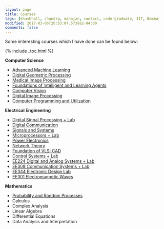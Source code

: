 ```yaml
---
layout: page
title: Courses
tags: [khushhall, chandra, mahajan, contact, undergraduate, IIT, Bombay, Microsoft Research]
modified: 2017-03-06T20:53:07.573882-04:00
comments: false
---
```


Some imteresting courses which I have done can be found below:

{% include _toc.html %}

**Computer Science** 

* [Advanced Machine Learning](https://www.cse.iitb.ac.in/~sunita/cs726/)
* [Digital Geometric Processing](https://www.cse.iitb.ac.in/~cs749/spr2017/)
* [Medical Image Processing](https://www.cse.iitb.ac.in/~suyash/cs736/)
* [Foundations of Intelligent and Learning Agents](https://www.cse.iitb.ac.in/~shivaram/teaching/cs747-a2016/index.html)
* [Computer Vision](https://www.cse.iitb.ac.in/~ajitvr/CS763_Spring2016/)
* [Digital Image Processing](https://www.cse.iitb.ac.in/~ajitvr/CS663_Fall2015/)
* [Computer Programming and Utilization](http://www.cse.iitb.ac.in/page134?course=CS+101)

**Electrical Engineering**  

* [Digital Signal Processing + Lab](http://www.ee.iitb.ac.in/web/academics/courses#EE325)
* [Digital Communication](http://www.ee.iitb.ac.in/web/academics/courses#EE338)
* [Signals and Systems](http://www.ee.iitb.ac.in/web/academics/courses#EE210)
* [Microprocessors + Lab](http://www.ee.iitb.ac.in/web/academics/courses#EE309)
* [Power Electronics](http://www.ee.iitb.ac.in/web/academics/courses#EE222)
* [Network Theory](http://www.ee.iitb.ac.in/web/academics/courses#EE225)
* [Foundation of VLSI CAD]()
* [Control Systems + Lab]()
* [EE224 Digital and Analog Systems + Lab]()
* [EE308 Communication Systems + Lab]()
* [EE344 Electronic Design Lab]()
* [EE301 Electromagnetic Waves]()

**Mathematics**

* [Probability and Random Processes](http://www.ee.iitb.ac.in/web/academics/courses#EE325")
* Calculus
* Complex Analysis
* Linear Algebra
* Differential Equations
* Data Analysis and Interpretation

<!-- [[TOP](/research/courses/)] [[BACK](/research/)] -->
